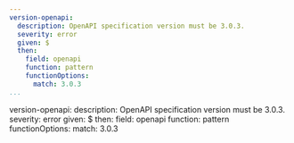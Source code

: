 ```yaml
---
version-openapi:
  description: OpenAPI specification version must be 3.0.3.
  severity: error
  given: $
  then:
    field: openapi
    function: pattern
    functionOptions:
      match: 3.0.3
...
```

version-openapi:
  description: OpenAPI specification version must be 3.0.3.
  severity: error
  given: $
  then:
    field: openapi
    function: pattern
    functionOptions:
      match: 3.0.3